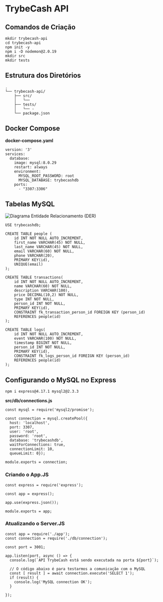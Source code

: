 # TrybeCash API

## Comandos de Criação
```
mkdir trybecash-api
cd trybecash-api
npm init -y
npm i -D nodemon@2.0.19
mkdir src
mkdir tests
```

## Estrutura dos Diretórios
```
.
└── trybecash-api/
    ├── src/
    │   └── 
    ├── tests/
    │   └── -
    └── package.json    
```

## Docker Compose
__docker-compose.yaml__
```
version: '3'
services:
  database:
    image: mysql:8.0.29
    restart: always
    environment:
      MYSQL_ROOT_PASSWORD: root
      MYSQL_DATABASE: trybecashdb
    ports:
      - "3307:3306"
```

## Tabelas MySQL
![Diagrama Entidade Relacionamento (DER)](https://assets.app.betrybe.com/back-end/nodejs/express-http-with-mysql2/images/trybecash-der-acc2025b4a56888e4ecb913509d68d4a.png)
```
USE trybecashdb;

CREATE TABLE people (
    id INT NOT NULL AUTO_INCREMENT,
    first_name VARCHAR(45) NOT NULL,
    last_name VARCHAR(45) NOT NULL,
    email VARCHAR(60) NOT NULL,
    phone VARCHAR(20),
    PRIMARY KEY(id),
    UNIQUE(email)
);

CREATE TABLE transactions(
    id INT NOT NULL AUTO_INCREMENT,
    name VARCHAR(60) NOT NULL,
    description VARCHAR(100),
    price DECIMAL(10,2) NOT NULL,
    type INT NOT NULL,
    person_id INT NOT NULL,
    PRIMARY KEY(id),
    CONSTRAINT fk_transaction_person_id FOREIGN KEY (person_id)
    REFERENCES people(id)
);

CREATE TABLE logs(
    id INT NOT NULL AUTO_INCREMENT,
    event VARCHAR(100) NOT NULL,
    timestamp BIGINT NOT NULL,
    person_id INT NOT NULL,
    PRIMARY KEY(id),
    CONSTRAINT fk_logs_person_id FOREIGN KEY (person_id)
    REFERENCES people(id)
);
```

## Configurando o MySQL no Express
```
npm i express@4.17.1 mysql2@2.3.3
```

__src/db/connections.js__
```
const mysql = require('mysql2/promise');

const connection = mysql.createPool({
  host: 'localhost',
  port: 3307,
  user: 'root',
  password: 'root',
  database: 'trybecashdb',
  waitForConnections: true,
  connectionLimit: 10,
  queueLimit: 0});

module.exports = connection;
```

### Criando o App.JS
```
const express = require('express');

const app = express();

app.use(express.json());

module.exports = app;
```

### Atualizando o Server.JS
```
const app = require('./app');
const connection = require('./db/connection');

const port = 3001;

app.listen(port, async () => {
  console.log(`API TrybeCash está sendo executada na porta ${port}`);

  // O código abaixo é para testarmos a comunicação com o MySQL
  const [ result ] = await connection.execute('SELECT 1');
  if (result) {
    console.log('MySQL connection OK');
  }

});
```